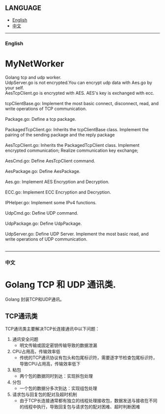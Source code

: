 ## LANGUAGE 

- [English](#English)
- [中文](#中文)

---

### English

# MyNetWorker
Golang tcp and udp worker.</br>
UdpServer.go is not encrypted.You can encrypt udp data with Aes.go by your self.</br>
AesTcpClient.go is encrypted with AES. AES's key is exchanged with ecc.</br>
</br>
tcpClientBase.go: Implement the most basic connect, disconnect, read, and write operations of TCP communication.</br>
</br>
Package.go: Define a tcp package.</br>
</br>
PackagedTcpClient.go: Inherits the tcpClientBase class. Implement the pairing of the sending package and the reply package</br>
</br>
AesTcpClient.go: Inherits the PackagedTcpClient class. Implement encrypted communication; Realize communication key exchange;</br>
</br>
AesCmd.go: Define AesTcpClient command.</br>
</br>
AesPackage.go: Define AesPackage.</br>
</br>
Aes.go: Implement AES Encryption and Decryption.</br>
</br>
ECC.go: Implement ECC Encryption and Decryption.</br>
</br>
IPHelper.go: Implement some IPv4 functions.</br>
</br>
UdpCmd.go: Define UDP command.</br>
</br>
UdpPackage.go: Define UdpPackage.</br>
</br>
UdpServer.go: Define UDP Server. Implement the most basic read, and write operations of UDP communication.</br>
</br>


---

### 中文

# Golang TCP 和 UDP 通讯类. 

Golang 封装TCP和UDP通讯。 

## TCP通讯类 

TCP通讯类主要解决TCP长连接通讯中以下问题： 

1. 通讯安全问题 
    - 明文传输或固定密钥传输导致的数据泄漏
2. CPU占用高，传输效率低 
    - 传统的TCP通讯协议有包头和包尾标识符，需要逐字节检查包尾标识符，导致CPU占用高，传输效率低下 
3. 粘包 
    - 两个包的数据同时到达：实现拆包处理 
4. 分包 
    - 一个包的数据分多次到达：实现组包处理 
5. 请求包与回复包的配对及超时机制 
    - 由于TCP长连接通常都有独立的线程处理接收包，数据发送与接收在不同的线程中执行，导致回复包与请求包的配对困难、超时判断困难